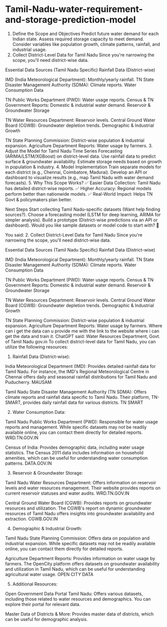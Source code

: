 # Tamil-Nadu-water-requirement-and-storage-prediction-model
1. Define the Scope and Objectives Predict future water demand for each Indian state. Assess required storage capacity to meet demand. Consider variables like population growth, climate patterns, rainfall, and industrial usage.
2. Collect District-Level Data for Tamil Nadu
Since you're narrowing the scope, you'll need district-wise data.

Essential Data Sources (Tamil Nadu Specific)
Rainfall Data (District-wise)

IMD (India Meteorological Department): Monthly/yearly rainfall.
TN State Disaster Management Authority (SDMA): Climate reports.
Water Consumption Data

TN Public Works Department (PWD): Water usage reports.
Census & TN Government Reports: Domestic & industrial water demand.
Reservoir & Groundwater Storage

TN Water Resources Department: Reservoir levels.
Central Ground Water Board (CGWB): Groundwater depletion trends.
Demographic & Industrial Growth

TN State Planning Commission: District-wise population & industrial expansion.
Agriculture Department Reports: Water usage by farmers.
3. Adjust the Model for Tamil Nadu
Time Series Forecasting (ARIMA/LSTM/XGBoost) on district-level data.
Use rainfall data to predict surface & groundwater availability.
Estimate storage needs based on growth in population & industry.
4. Model Implementation
Train separate models for each district (e.g., Chennai, Coimbatore, Madurai).
Develop an API or dashboard to visualize results (e.g., map Tamil Nadu with water demand forecasts).
5. Why This Scope Works?
✅ Easier Data Collection: Tamil Nadu has detailed district-wise reports.
✅ Higher Accuracy: Regional models perform better than nationwide models.
✅ Real-World Impact: Helps TN Govt & policymakers plan better.

Next Steps
Start collecting Tamil Nadu-specific datasets (Want help finding sources?).
Choose a forecasting model (LSTM for deep learning, ARIMA for simpler analysis).
Build a prototype (District-wise predictions via an API or dashboard).
Would you like sample datasets or model code to start with? 🚀







You said:
2. Collect District-Level Data for Tamil Nadu
Since you're narrowing the scope, you'll need district-wise data.

Essential Data Sources (Tamil Nadu Specific)
Rainfall Data (District-wise)

IMD (India Meteorological Department): Monthly/yearly rainfall.
TN State Disaster Management Authority (SDMA): Climate reports.
Water Consumption Data

TN Public Works Department (PWD): Water usage reports.
Census & TN Government Reports: Domestic & industrial water demand.
Reservoir & Groundwater Storage

TN Water Resources Department: Reservoir levels.
Central Ground Water Board (CGWB): Groundwater depletion trends.
Demographic & Industrial Growth

TN State Planning Commission: District-wise population & industrial expansion.
Agriculture Department Reports: Water usage by farmers. Where can i get the data can u provide me with the link to the website where i can get the data and train it.
ChatGPT said:
Water Resources Department, Govt. of Tamil Nadu
gov.in
To collect district-level data for Tamil Nadu, you can utilize the following resources:

1. Rainfall Data (District-wise):

India Meteorological Department (IMD): Provides detailed rainfall data for Tamil Nadu. For instance, the IMD's Regional Meteorological Centre in Chennai offers daily and seasonal rainfall distributions for Tamil Nadu and Puducherry. 
MAUSAM

Tamil Nadu State Disaster Management Authority (TN SDMA): Offers climate reports and rainfall data specific to Tamil Nadu. Their platform, TN-SMART, provides daily rainfall data for various districts. 
TN SMART

2. Water Consumption Data:

Tamil Nadu Public Works Department (PWD): Responsible for water usage reports and management. While specific datasets may not be readily available online, you can contact them directly for detailed reports. 
WRD.TN.GOV.IN

Census of India: Provides demographic data, including water usage statistics. The Census 2011 data includes information on household amenities, which can be useful for understanding water consumption patterns. 
DATA.GOV.IN

3. Reservoir & Groundwater Storage:

Tamil Nadu Water Resources Department: Offers information on reservoir levels and water resources management. Their website provides reports on current reservoir statuses and water audits. 
WRD.TN.GOV.IN

Central Ground Water Board (CGWB): Provides reports on groundwater resources and utilization. The CGWB's report on dynamic groundwater resources of Tamil Nadu offers insights into groundwater availability and extraction. 
CGWB.GOV.IN

4. Demographic & Industrial Growth:

Tamil Nadu State Planning Commission: Offers data on population and industrial expansion. While specific datasets may not be readily available online, you can contact them directly for detailed reports.

Agriculture Department Reports: Provides information on water usage by farmers. The OpenCity platform offers datasets on groundwater availability and utilization in Tamil Nadu, which can be useful for understanding agricultural water usage. 
OPEN CITY DATA

5. Additional Resources:

Open Government Data Portal Tamil Nadu: Offers various datasets, including those related to water resources and demographics. You can explore their portal for relevant data.

Master Data of Districts & More: Provides master data of districts, which can be useful for demographic analysis.
